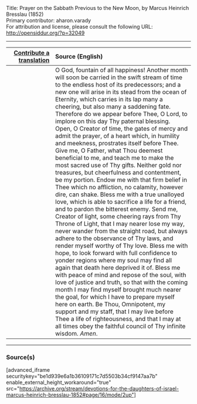 <html>
<head></head>
<body>
Title: Prayer on the Sabbath Previous to the New Moon, by Marcus Heinrich Bresslau (1852)<br />
Primary contributor: aharon.varady<br />
For attribution and license, please consult the following URL: <a href="http://opensiddur.org/?p=32049">http://opensiddur.org/?p=32049</a>
<p />
<hr />

<table style="margin-left: auto;margin-right: auto;" class="draggable">
<thead><tr><th id="x" style="text-align: right;"><a href="/contributing/upload/">Contribute a translation</a></th><th style="text-align: left;">Source (English)</th></tr></thead>
<tbody>
<tr><td style="vertical-align:top;" width="25%">
<div class="liturgy"><span lang="he">

</span></div></td>
 
<td style="vertical-align:top;">
<div class="english">
O God, fountain of all happiness! Another month will soon be carried in the swift stream of time to the endless host of its predecessors; and a new one will arise in its stead from the ocean of Eternity, which carries in its lap many a cheering, but also many a saddening fate. Therefore do we appear before Thee, O Lord, to implore on this day Thy paternal blessing. Open, O Creator of time, the gates of mercy and admit the prayer, of a heart which, in humility and meekness, prostrates itself before Thee. Give me, O Father, what Thou deemest beneficial to me, and teach me to make the most sacred use of Thy gifts. Neither gold nor treasures, but cheerfulness and contentment, be my portion. Endow me with that firm belief in Thee which no affliction, no calamity, however dire, can shake. Bless me with a true unalloyed love, which is able to sacrifice a life for a friend, and to pardon the bitterest enemy. Send me, Creator of light, some cheering rays from Thy Throne of Light, that I may nearer lose my way, never wander from the straight road, but always adhere to the observance of Thy laws, and render myself worthy of Thy love. Bless me with hope, to look forward with full confidence to yonder regions where my soul may find all again that death here deprived it of. Bless me with peace of mind and repose of the soul, with love of justice and truth, so that with the coming month I may find myself brought much nearer the goal, for which I have to prepare myself here on earth. Be Thou, Omnipotent, my support and my staff, that I may live before Thee a life of righteousness, and that I may at all times obey the faithful council of Thy infinite wisdom. <em>Amen</em>.
</div></td></tr>
</tbody></table>

<hr />

<h3>Source(s)</h3>

[advanced_iframe securitykey="be1d939e6a1b36109171c7d5503b34cf9147aa7b" enable_external_height_workaround="true" src="https://archive.org/stream/devotions-for-the-daughters-of-israel-marcus-heinrich-bresslau-1852#page/16/mode/2up"]

&nbsp;
</body>
</html>